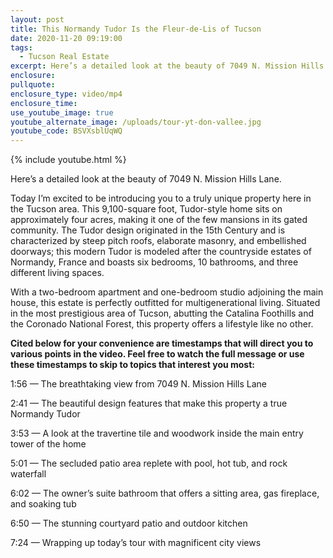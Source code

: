 ```yaml
---
layout: post
title: This Normandy Tudor Is the Fleur-de-Lis of Tucson
date: 2020-11-20 09:19:00
tags:
  - Tucson Real Estate
excerpt: Here’s a detailed look at the beauty of 7049 N. Mission Hills Lane.
enclosure:
pullquote:
enclosure_type: video/mp4
enclosure_time:
use_youtube_image: true
youtube_alternate_image: /uploads/tour-yt-don-vallee.jpg
youtube_code: BSVXsblUqWQ
---
```


{% include youtube.html %}

Here’s a detailed look at the beauty of 7049 N. Mission Hills Lane.

Today I’m excited to be introducing you to a truly unique property here in the Tucson area. This 9,100-square foot, Tudor-style home sits on approximately four acres, making it one of the few mansions in its gated community. The Tudor design originated in the 15th Century and is characterized by steep pitch roofs, elaborate masonry, and embellished doorways; this modern Tudor is modeled after the countryside estates of Normandy, France and boasts six bedrooms, 10 bathrooms, and three different living spaces.&nbsp;

With a two-bedroom apartment and one-bedroom studio adjoining the main house, this estate is perfectly outfitted for multigenerational living. Situated in the most prestigious area of Tucson, abutting the Catalina Foothills and the Coronado National Forest, this property offers a lifestyle like no other.

**Cited below for your convenience are timestamps that will direct you to various points in the video. Feel free to watch the full message or use these timestamps to skip to topics that interest you most:&nbsp;**

1:56 — The breathtaking view from 7049 N. Mission Hills Lane&nbsp;

2:41 — The beautiful design features that make this property a true Normandy Tudor&nbsp;

3:53 — A look at the travertine tile and woodwork inside the main entry tower of the home&nbsp;

5:01 — The secluded patio area replete with pool, hot tub, and rock waterfall&nbsp;

6:02 — The owner’s suite bathroom that offers a sitting area, gas fireplace, and soaking tub

6:50 — The stunning courtyard patio and outdoor kitchen&nbsp;

7:24 — Wrapping up today’s tour with magnificent city views